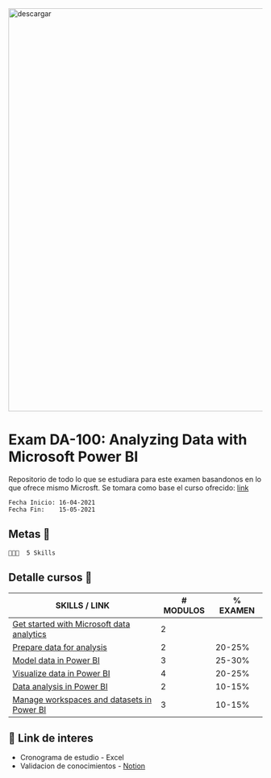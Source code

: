 <img src="https://i.ibb.co/g68L9BX/Screenshot-1.png" alt="descargar" border="0" width=800px>

# Exam DA-100: Analyzing Data with Microsoft Power BI

Repositorio de todo lo que se estudiara para este examen basandonos en lo que ofrece mismo Microsft.
Se tomara como base el curso ofrecido: [link](https://docs.microsoft.com/en-us/learn/certifications/data-analyst-associate/?tab=tab-learning-paths#certification-exam-disclaimers) 

```
Fecha Inicio: 16-04-2021
Fecha Fin:    15-05-2021
```

## Metas 🚀
```
👩🏻‍💼  5 Skills
```

## Detalle cursos 🚀

| SKILLS / LINK                                   | # MODULOS | % EXAMEN |
|--------------------------------------------|-----------|----------|
| [Get started with Microsoft data analytics](https://docs.microsoft.com/en-us/learn/paths/data-analytics-microsoft/)  | 2         |          |
| [Prepare data for analysis](https://docs.microsoft.com/en-us/learn/paths/prepare-data-power-bi/)                  | 2         | 20-25% |
| [Model data in Power BI](https://docs.microsoft.com/en-us/learn/paths/model-power-bi/)                    | 3         | 25-30% |
| [Visualize data in Power BI ](https://docs.microsoft.com/en-us/learn/paths/visualize-data-power-bi/)              | 4         | 20-25% |
| [Data analysis in Power BI](https://docs.microsoft.com/en-us/learn/paths/perform-analytics-power-bi/)                  | 2         | 10-15% |
| [Manage workspaces and datasets in Power BI](https://docs.microsoft.com/en-us/learn/paths/manage-workspaces-datasets-power-bi/) | 3         | 10-15% |


## 🔗 Link de interes
- Cronograma de estudio - Excel
- Validacion de conocimientos - [Notion](https://www.notion.so/Data-Analyst-Associate-674cbfe015364d458e84cc1b57511125)
